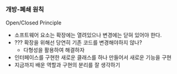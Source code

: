 ### 개방-폐쇄 원칙
Open/Closed Principle

- 소프트웨어 요소는 확장에는 열려있으나 변경에는 닫혀 있어야 한다.
- ??? 확장을 위해선 당연히 기존 코드를 변경해야하지 않나?
	- 다형성을 활용하여 해결하자
- 인터페이스를 구현한 새로운 클래스를 하나 만들어서 새로운 기능을 구현
- 지금까지 배운 역할과 구현의 분리를 잘 생각하기